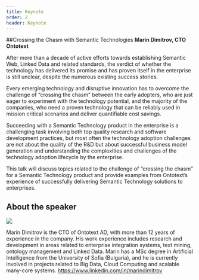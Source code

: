 ```yaml
---
title: Keynote
order: 2
header: Keynote
---
```


##Crossing the Chasm with Semantic Technologies
**Marin Dimitrov, CTO Ontotext**

After more than a decade of active efforts towards establishing Semantic Web, Linked Data and related standards, the verdict of whether the technology has delivered its promise and has proven itself in the enterprise is still unclear, despite the numerous existing success stories.

Every emerging technology and disruptive innovation has to overcome the challenge of “crossing the chasm” between the early adopters, who are just eager to experiment with the technology potential, and the majority of the companies, who need a proven technology that can be reliably used in mission critical scenarios and deliver quantifiable cost savings.

Succeeding with a Semantic Technology product in the enterprise is a challenging task involving both top quality research and software development practices, but most often the technology adoption challenges are not about the quality of the R&D but about successful business model generation and understanding the complexities and challenges of the technology adoption lifecycle by the enterprise.

This talk will discuss topics related to the challenge of “crossing the chasm” for a Semantic Technology product and provide examples from Ontotext’s experience of successfully delivering Semantic Technology solutions to enterprises.

## About the speaker

![](https://media.licdn.com/mpr/mpr/shrink_200_200/p/2/000/008/290/0630d58.jpg)

Marin Dimitrov is the CTO of Ontotext AD, with more than 12 years of experience in the company. His work experience includes research and development in areas related to enterprise integration systems, text mining, ontology management and Linked Data. Marin has a MSc degree in Artificial Intelligence from the University of Sofia (Bulgaria), and he is currently involved in projects related to Big Data, Cloud Computing and scalable many-core systems.
https://www.linkedin.com/in/marindimitrov


